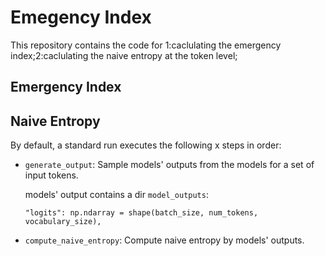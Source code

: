# Emegency Index
This repository contains the code for 1:caclulating the emergency index;2:caclulating the naive entropy at the token level;
## Emergency Index


## Naive Entropy

By default, a standard run executes the following x steps in order:

* `generate_output`: Sample models' outputs from the models for a set of input tokens.

    models' output contains a dir `model_outputs`:
    ```
    "logits": np.ndarray = shape(batch_size, num_tokens, vocabulary_size), 
    ```

* `compute_naive_entropy`: Compute naive entropy by models' outputs.

    
